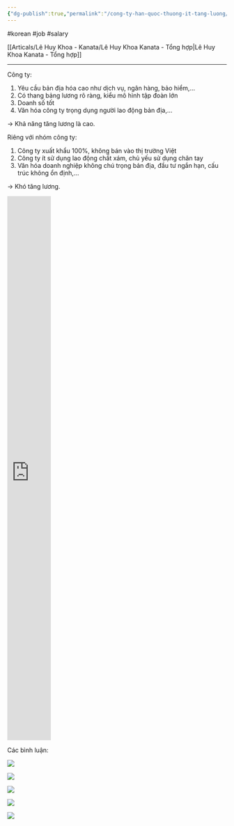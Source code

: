 ```yaml
---
{"dg-publish":true,"permalink":"/cong-ty-han-quoc-thuong-it-tang-luong/","dgPassFrontmatter":true}
---
```


#korean #job #salary 

[[Articals/Lê Huy Khoa - Kanata/Lê Huy Khoa Kanata - Tổng hợp\|Lê Huy Khoa Kanata - Tổng hợp]]

---

Công ty:
1. Yêu cầu bản địa hóa cao như dịch vụ, ngân hàng, bảo hiểm,…
2. Có thang bảng lương rõ ràng, kiểu mô hình tập đoàn lớn
3. Doanh số tốt
4. Văn hóa công ty trọng dụng người lao động bản địa,...

→ Khả năng tăng lương là cao.

Riêng với nhóm công ty:
1. Công ty xuất khẩu 100%, không bán vào thị trường Việt
2. Công ty ít sử dụng lao động chất xám, chủ yếu sử dụng chân tay
3. Văn hóa doanh nghiệp không chú trọng bản địa, đầu tư ngắn hạn, cấu trúc không ổn định,…

→ Khó tăng lương.

<iframe src="https://www.facebook.com/plugins/video.php?height=476&href=https%3A%2F%2Fwww.facebook.com%2Flehuykhoa.kanata%2Fvideos%2F664964712184921%2F&show_text=false&width=267&t=0" width="100" height="1250" style="border:none;overflow:hidden" scrolling="no" frameborder="0" allowfullscreen="true" allow="autoplay; clipboard-write; encrypted-media; picture-in-picture; web-share" allowFullScreen="true"></iframe>

Các bình luận:

![](https://i.imgur.com/uXGINzC.png)

![](https://i.imgur.com/9w5QqsA.png)

![](https://i.imgur.com/thXatWy.png)

![](https://i.imgur.com/Oc8QC4i.png)

![](https://i.imgur.com/dnjhAAv.png)

